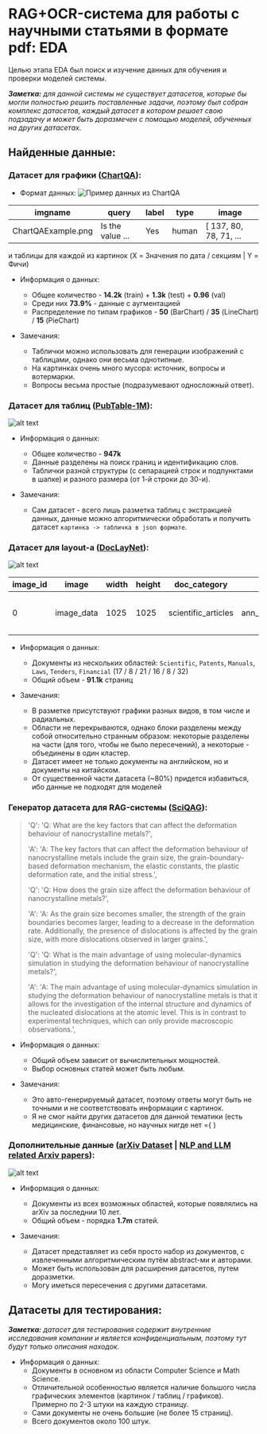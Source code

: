 # RAG+OCR-система для работы с научными статьями в формате pdf: EDA

Целью этапа EDA был поиск и изучение данных для обучения и проверки моделей системы.

***Заметка:** для данной системы не существует датасетов, которые бы могли полностью решить поставленные задачи, поэтому был собран комплекс датасетов, каждый датасет в котором решает свою подзадачу и может быть доразмечен с помощью моделей, обученных на других датасетах.*

## Найденные данные:
### Датасет для графики ([ChartQA](https://huggingface.co/datasets/ahmed-masry/ChartQA)):

- Формат данных:
![Пример данных из ChartQA](artifacts/ChartQAExample.png)

| imgname | query | label | type | image |
|---------|-------|-------|------|-------|
| ChartQAExample.png | Is the value ... | Yes | human | [ 137, 80, 78, 71, ... |

и таблицы для каждой из картинок (X = Значения по дата / секциям | Y = Фичи)

- Информация о данных:
    - Общее количество - **14.2k** (train) + **1.3k** (test) + **0.96** (val)
    - Среди них **73.9%** - данные с аугментацией
    - Распределение по типам графиков - **50** (BarChart) / **35** (LineChart) / **15** (PieChart)

- Замечания:
    - Таблички можно использовать для генерации изображений с таблицами, однако они весьма однотипные.
    - На картинках очень много мусора: источник, вопросы и вотермарки.
    - Вопросы весьма простые (подразумевают односложный ответ).

### Датасет для таблиц ([PubTable-1M](https://huggingface.co/datasets/bsmock/pubtables-1m)):

![alt text](artifacts/PubTable1MExample.png)

- Информация о данных:
    - Общее количество - **947k**
    - Данные разделены на поиск границ и идентификацию слов.
    - Таблички разной структуры (с сепарацией строк и подпунктами в шапке) и разного размера (от 1-й строки до 30-и).

- Замечания:
    - Сам датасет - всего лишь разметка таблиц с экстракцией данных, данные можно алгоритмически обработать и получить датасет `картинка -> табличка в json формате`.

### Датасет для layout-а ([DocLayNet](https://huggingface.co/datasets/ds4sd/DocLayNet)):

![alt text](artifacts/DocLayNetExample.png)

| image_id | image | width | height | doc_category | collection | doc_name | page_no | objects |
|---------|-------|-------|------|-------|-------|-------|-------|-------|
| 0 | image_data | 1025 | 1025 | scientific_articles | ann_reports_00_04_fancy | NYSE_EL_2003.pdf | 80 | [ { "category_id": 4, "image_id": "51",.... |

- Информация о данных:
    - Документы из нескольких областей: `Scientific`, `Patents`, `Manuals`, `Laws`, `Tenders`, `Financial` (17 / 8 / 21 / 16 / 8 / 32)
    - Общий объем - **91.1k** страниц

- Замечания:
    - В разметке присутствуют графики разных видов, в том числе и радиальных.
    - Области не перекрываются, однако блоки разделены между собой относительно странным образом: некоторые разделены на части (для того, чтобы не было пересечений), а некоторые - объединены в один кластер.
    - Датасет имеет не только документы на английском, но и документы на китайском.
    - От существенной части датасета (~80%) придется избавиться, ибо данные не подходят для моделей

### Генератор датасета для RAG-системы ([SciQAG](https://github.com/MasterAI-EAM/SciQAG)):

> 'Q': 'Q: What are the key factors that can affect the deformation behaviour of nanocrystalline metals?',
> 
> 'A': 'A: The key factors that can affect the deformation behaviour of nanocrystalline metals include the grain size, the grain-boundary-based deformation mechanism, the elastic constants, the plastic deformation rate, and the initial stress.',
> 
> 'Q': 'Q: How does the grain size affect the deformation behaviour of nanocrystalline metals?',
>
>  'A': 'A: As the grain size becomes smaller, the strength of the grain boundaries becomes larger, leading to a decrease in the deformation rate. Additionally, the presence of dislocations is affected by the grain size, with more dislocations observed in larger grains.',
>
> 'Q': 'Q: What is the main advantage of using molecular-dynamics simulation in studying the deformation behaviour of nanocrystalline metals?',
> 
>  'A': 'A: The main advantage of using molecular-dynamics simulation in studying the deformation behaviour of nanocrystalline metals is that it allows for the investigation of the internal structure and dynamics of the nucleated dislocations at the atomic level. This is in contrast to experimental techniques, which can only provide macroscopic observations.',

- Информация о данных:
    - Общий объем зависит от вычислительных мощностей.
    - Выбор основных статей может быть любым.

- Замечания:
    - Это авто-генерируемый датасет, поэтому ответы могут быть не точными и не соответствовать информации с картинок.
    - Я не смог найти других датасетов для данной тематики (есть медицинские, финансовые, но научных нигде нет ={ )

### Дополнительные данные ([arXiv Dataset](https://www.kaggle.com/datasets/Cornell-University/arxiv) | [NLP and LLM related Arxiv papers](https://www.kaggle.com/datasets/harshsinghal/nlp-and-llm-related-arxiv-papers)):

![alt text](artifacts/NLPAndLLMRelatedArxivPapersExample.png)

- Информация о данных:
    - Документы из всех возможных областей, которые появлялись на arXiv за последнии 10 лет.
    - Общий объем - порядка **1.7m** статей.

- Замечания:
    - Датасет представляет из себя просто набор из документов, с извлеченными алгоритмическим путём abstract-ми и авторами.
    - Может быть использован для расширения датасетов, путем доразметки.
    - Могу иметься пересечения с другими датасетами.

## Датасеты для тестирования:

***Заметка:** датасет для тестирования содержит внутренние исследования компании и является конфиденциальным, поэтому тут будут только описания находок.*

- Информация о данных:
    - Документы в основном из области Computer Science и Math Science.
    - Отличительной особенностью является наличие большого числа графических элементов (картинок / таблиц / графиков). Примерно по 2-3 штуки на каждую страницу.
    - Сами документы не очень большие (не более 15 страниц).
    - Всего документов около 100 штук.

<!-- Полностью готовы: 7, 4, 2
Частично готовы: 1, 6
Не готовы: 3, 5 -->

<!-- Llama 3.2 Multimodal - main graphics extraction model -->

<!-- mPLUG-DocOwl 1.5 - main graphics extraction model -->
<!-- DETR-layout-detection - main layout model -->
<!-- ??? - main RAG model -->

